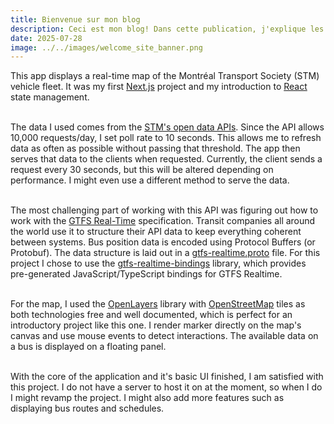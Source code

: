 ```yaml
---
title: Bienvenue sur mon blog
description: Ceci est mon blog! Dans cette publication, j'explique les raisons qui m'ont poussées à créer un blog.
date: 2025-07-28
image: ../../images/welcome_site_banner.png
---
```


This app displays a real-time map of the Montréal Transport Society (STM) vehicle fleet. It was my first [Next.js](https://nextjs.org/) project and my introduction to [React](https://react.dev/) state management.  
&nbsp;  

The data I used comes from the [STM's open data APIs](https://www.stm.info/en/about/developers). Since the API allows 10,000 requests/day, I set poll rate to 10 seconds. This allows me to refresh data as often as possible without passing that threshold. The app then serves that data to the clients when requested. Currently, the client sends a request every 30 seconds, but this will be altered depending on performance. I might even use a different method to serve the data.  
&nbsp;

The most challenging part of working with this API was figuring out how to work with the [GTFS Real-Time](https://gtfs.org/documentation/realtime/reference/) specification. Transit companies all around the world use it to structure their API data to keep everything coherent between systems. Bus position data is encoded using Protocol Buffers (or Protobuf). The data structure is laid out in a [gtfs-realtime.proto](https://gtfs.org/documentation/realtime/proto/) file. For this project I chose to use the [gtfs-realtime-bindings](https://github.com/MobilityData/gtfs-realtime-bindings) library, which provides pre-generated JavaScript/TypeScript bindings for GTFS Realtime.  
&nbsp;

For the map, I used the [OpenLayers](https://openlayers.org/) library with [OpenStreetMap](https://www.openstreetmap.org) tiles as both technologies free and well documented, which is perfect for an introductory project like this one. I render marker directly on the map's canvas and use mouse events to detect interactions. The available data on a bus is displayed on a floating panel.  
&nbsp;

With the core of the application and it's basic UI finished, I am satisfied with this project. I do not have a server to host it on at the moment, so when I do I might revamp the project. I might also add more features such as displaying bus routes and schedules.

